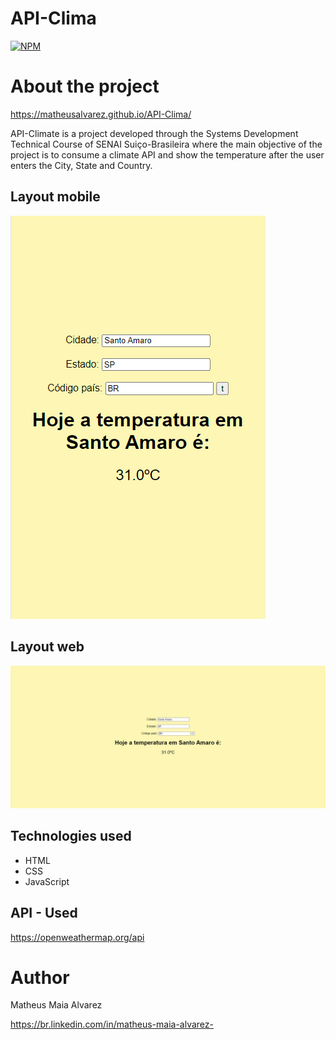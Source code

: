 # API-Clima
[![NPM](https://img.shields.io/npm/l/react)](https://github.com/MatheusAlvarez/API-ViaCEP/blob/main/LICENSE) 

# About the project
https://matheusalvarez.github.io/API-Clima/

API-Climate is a project developed through the Systems Development Technical Course of SENAI Suiço-Brasileira where the main objective of the project is to consume a climate API and show the temperature after the user enters the City, State and Country.

## Layout mobile
![Mobile 1](https://github.com/MatheusAlvarez/API-Clima/blob/main/assets/mobile.png)

## Layout web
![Web 1](https://github.com/MatheusAlvarez/API-Clima/blob/main/assets/web.png)

## Technologies used
- HTML
- CSS
- JavaScript

## API - Used
https://openweathermap.org/api

# Author

Matheus Maia Alvarez

https://br.linkedin.com/in/matheus-maia-alvarez-
